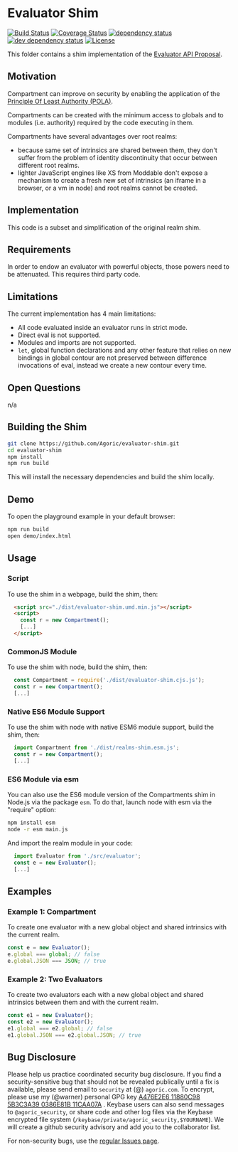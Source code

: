 # Evaluator Shim
[![Build Status][circleci-svg]][circleci-url]
[![Coverage Status][coveralls-svg]][coveralls-url]
[![dependency status][deps-svg]][deps-url]
[![dev dependency status][dev-deps-svg]][dev-deps-url]
[![License][license-image]][license-url]

This folder contains a shim implementation of the [Evaluator API Proposal]().

## Motivation

Compartment can improve on security by enabling the application of the
[Principle Of Least Authority (POLA)](https://medium.com/agoric/pola-would-have-prevented-the-event-stream-incident-45653ecbda99).

Compartments can be created with the minimum access to globals and to modules (i.e. authority) required by the code executing in them.

Compartments have several advantages over root realms:
- because same set of intrinsics are shared between them, they don't suffer from the problem of identity discontinuity that occur between different root realms.
- lighter JavaScript engines like XS from Moddable don't expose a mechanism to create a fresh new set of intrinsics (an iframe in a browser, or a vm in node) and root realms cannot be created.

## Implementation

This code is a subset and simplification of the original realm shim.

## Requirements

In order to endow an evaluator with powerful objects, those powers need to be attenuated. This requires third party code.

## Limitations

The current implementation has 4 main limitations:

* All code evaluated inside an evaluator runs in strict mode.
* Direct eval is not supported.
* Modules and imports are not supported.
* `let`, global function declarations and any other feature that relies on new bindings in global contour are not preserved between difference invocations of eval, instead we create a new contour every time.

## Open Questions

n/a

## Building the Shim

```bash
git clone https://github.com/Agoric/evaluator-shim.git
cd evaluator-shim
npm install
npm run build
```

This will install the necessary dependencies and build the shim locally.

## Demo

To open the playground example in your default browser:

```bash
npm run build
open demo/index.html
```

## Usage

### Script

To use the shim in a webpage, build the shim, then:

```html
  <script src="./dist/evaluator-shim.umd.min.js"></script>
  <script>
    const r = new Compartment();
    [...]
  </script>
```

### CommonJS Module

To use the shim with node, build the shim, then:
```js
  const Compartment = require('./dist/evaluator-shim.cjs.js');
  const r = new Compartment();
  [...]
```

### Native ES6 Module Support

To use the shim with node with native ESM6 module support, build the shim, then:
```js
  import Compartment from './dist/realms-shim.esm.js';  
  const r = new Compartment();
  [...]
```

### ES6 Module via esm

You can also use the ES6 module version of the Compartments shim in Node.js via the package `esm`. To do that, launch node with esm via the "require" option:

```bash
npm install esm
node -r esm main.js
```

And import the realm module in your code:

```js
  import Evaluator from './src/evaluator';
  const e = new Evaluator();
  [...]
```

## Examples

### Example 1: Compartment

To create one evaluator with a new global object and shared intrinsics with the current realm.

```js
const e = new Evaluator();
e.global === global; // false
e.global.JSON === JSON; // true
```

### Example 2: Two Evaluators

To create two evaluators each with a new global object and shared intrinsics between them and with the current realm.

```js
const e1 = new Evaluator();
const e2 = new Evaluator();
e1.global === e2.global; // false
e1.global.JSON === e2.global.JSON; // true
```

## Bug Disclosure

Please help us practice coordinated security bug disclosure. If you find a security-sensitive bug that should not be revealed publically until a fix is available, please send email to `security` at (@) `agoric.com`. To encrypt, please use my (@warner) personal GPG key [A476E2E6 11880C98 5B3C3A39 0386E81B 11CAA07A](http://www.lothar.com/warner-gpg.html) . Keybase users can also send messages to `@agoric_security`, or share code and other log files via the Keybase encrypted file system (`/keybase/private/agoric_security,$YOURNAME`). We will create a github security advisory and add you to the collaborator list.

For non-security bugs, use the
[regular Issues page](https://github.com/Agoric/evaluator-shim/issues).

[circleci-svg]: https://circleci.com/gh/Agoric/evaluator-shim.svg?style=svg
[circleci-url]: https://circleci.com/gh/Agoric/evaluator-shim
[coveralls-svg]: https://coveralls.io/repos/github/Agoric/evaluator-shim/badge.svg
[coveralls-url]: https://coveralls.io/github/Agoric/evaluator-shim
[deps-svg]: https://david-dm.org/Agoric/evaluator-shim.svg
[deps-url]: https://david-dm.org/Agoric/evaluator-shim
[dev-deps-svg]: https://david-dm.org/Agoric/evaluator-shim/dev-status.svg
[dev-deps-url]: https://david-dm.org/Agoric/evaluator-shim?type=dev
[license-image]: https://img.shields.io/badge/License-Apache%202.0-blue.svg
[license-url]: LICENSE
